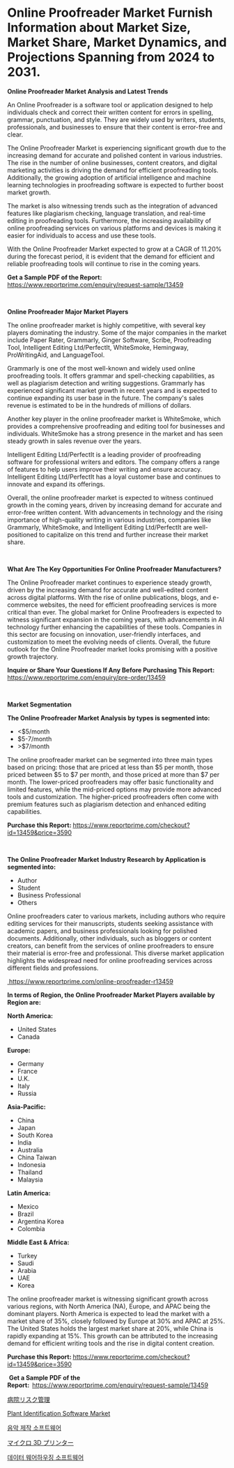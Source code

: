 <p><h1>Online Proofreader Market Furnish Information about Market Size, Market Share, Market Dynamics, and Projections Spanning from 2024 to 2031.</h1></p><p><strong>Online Proofreader Market Analysis and Latest Trends</strong></p>
<p><p>An Online Proofreader is a software tool or application designed to help individuals check and correct their written content for errors in spelling, grammar, punctuation, and style. They are widely used by writers, students, professionals, and businesses to ensure that their content is error-free and clear.</p><p>The Online Proofreader Market is experiencing significant growth due to the increasing demand for accurate and polished content in various industries. The rise in the number of online businesses, content creators, and digital marketing activities is driving the demand for efficient proofreading tools. Additionally, the growing adoption of artificial intelligence and machine learning technologies in proofreading software is expected to further boost market growth.</p><p>The market is also witnessing trends such as the integration of advanced features like plagiarism checking, language translation, and real-time editing in proofreading tools. Furthermore, the increasing availability of online proofreading services on various platforms and devices is making it easier for individuals to access and use these tools.</p><p>With the Online Proofreader Market expected to grow at a CAGR of 11.20% during the forecast period, it is evident that the demand for efficient and reliable proofreading tools will continue to rise in the coming years.</p></p>
<p><strong>Get a Sample PDF of the Report:&nbsp;</strong> <a href="https://www.reportprime.com/enquiry/request-sample/13459">https://www.reportprime.com/enquiry/request-sample/13459</a></p>
<p>&nbsp;</p>
<p><strong>Online Proofreader Major Market Players</strong></p>
<p><p>The online proofreader market is highly competitive, with several key players dominating the industry. Some of the major companies in the market include Paper Rater, Grammarly, Ginger Software, Scribe, Proofreading Tool, Intelligent Editing Ltd/PerfectIt, WhiteSmoke, Hemingway, ProWritingAid, and LanguageTool.</p><p>Grammarly is one of the most well-known and widely used online proofreading tools. It offers grammar and spell-checking capabilities, as well as plagiarism detection and writing suggestions. Grammarly has experienced significant market growth in recent years and is expected to continue expanding its user base in the future. The company's sales revenue is estimated to be in the hundreds of millions of dollars.</p><p>Another key player in the online proofreader market is WhiteSmoke, which provides a comprehensive proofreading and editing tool for businesses and individuals. WhiteSmoke has a strong presence in the market and has seen steady growth in sales revenue over the years.</p><p>Intelligent Editing Ltd/PerfectIt is a leading provider of proofreading software for professional writers and editors. The company offers a range of features to help users improve their writing and ensure accuracy. Intelligent Editing Ltd/PerfectIt has a loyal customer base and continues to innovate and expand its offerings.</p><p>Overall, the online proofreader market is expected to witness continued growth in the coming years, driven by increasing demand for accurate and error-free written content. With advancements in technology and the rising importance of high-quality writing in various industries, companies like Grammarly, WhiteSmoke, and Intelligent Editing Ltd/PerfectIt are well-positioned to capitalize on this trend and further increase their market share.</p></p>
<p>&nbsp;</p>
<p><strong>What Are The Key Opportunities For Online Proofreader Manufacturers?</strong></p>
<p><p>The Online Proofreader market continues to experience steady growth, driven by the increasing demand for accurate and well-edited content across digital platforms. With the rise of online publications, blogs, and e-commerce websites, the need for efficient proofreading services is more critical than ever. The global market for Online Proofreaders is expected to witness significant expansion in the coming years, with advancements in AI technology further enhancing the capabilities of these tools. Companies in this sector are focusing on innovation, user-friendly interfaces, and customization to meet the evolving needs of clients. Overall, the future outlook for the Online Proofreader market looks promising with a positive growth trajectory.</p></p>
<p><strong>Inquire or Share Your Questions If Any Before Purchasing This Report:</strong> <a href="https://www.reportprime.com/enquiry/pre-order/13459">https://www.reportprime.com/enquiry/pre-order/13459</a></p>
<p>&nbsp;</p>
<p><strong>Market Segmentation</strong></p>
<p><strong>The Online Proofreader Market Analysis by types is segmented into:</strong></p>
<p><ul><li><$5/month</li><li>$5-7/month</li><li>>$7/month</li></ul></p>
<p><p>The online proofreader market can be segmented into three main types based on pricing: those that are priced at less than $5 per month, those priced between $5 to $7 per month, and those priced at more than $7 per month. The lower-priced proofreaders may offer basic functionality and limited features, while the mid-priced options may provide more advanced tools and customization. The higher-priced proofreaders often come with premium features such as plagiarism detection and enhanced editing capabilities.</p></p>
<p><strong>Purchase this Report:&nbsp;</strong><a href="https://www.reportprime.com/checkout?id=13459&price=3590">https://www.reportprime.com/checkout?id=13459&price=3590</a></p>
<p>&nbsp;</p>
<p><strong>The Online Proofreader Market Industry Research by Application is segmented into:</strong></p>
<p><ul><li>Author</li><li>Student</li><li>Business Professional</li><li>Others</li></ul></p>
<p><p>Online proofreaders cater to various markets, including authors who require editing services for their manuscripts, students seeking assistance with academic papers, and business professionals looking for polished documents. Additionally, other individuals, such as bloggers or content creators, can benefit from the services of online proofreaders to ensure their material is error-free and professional. This diverse market application highlights the widespread need for online proofreading services across different fields and professions.</p></p>
<p><a href="https://www.reportprime.com/online-proofreader-r13459">&nbsp;https://www.reportprime.com/online-proofreader-r13459</a></p>
<p><strong>In terms of Region, the Online Proofreader Market Players available by Region are:</strong></p>
<p>
    <p> <strong> North America: </strong>
        <ul>
            <li>United States</li>
            <li>Canada</li>
        </ul>
        </p> 
    <p> <strong> Europe: </strong>
        <ul>
            <li>Germany</li>
            <li>France</li>
            <li>U.K.</li>
            <li>Italy</li>
            <li>Russia</li>
        </ul>
        </p> 
    <p> <strong> Asia-Pacific: </strong>
        <ul>
            <li>China</li>
            <li>Japan</li>
            <li>South Korea</li>
            <li>India</li>
            <li>Australia</li>
            <li>China Taiwan</li>
            <li>Indonesia</li>
            <li>Thailand</li>
            <li>Malaysia</li>
        </ul>
        </p> 
    <p> <strong> Latin America: </strong>
        <ul>
            <li>Mexico</li>
            <li>Brazil</li>
            <li>Argentina Korea</li>
            <li>Colombia</li>
        </ul>
        </p> 
    <p> <strong> Middle East & Africa: </strong>
        <ul>
            <li>Turkey</li>
            <li>Saudi</li>
            <li>Arabia</li>
            <li>UAE</li>
            <li>Korea</li>
        </ul>
    </p>
    </p>
<p><p>The online proofreader market is witnessing significant growth across various regions, with North America (NA), Europe, and APAC being the dominant players. North America is expected to lead the market with a market share of 35%, closely followed by Europe at 30% and APAC at 25%. The United States holds the largest market share at 20%, while China is rapidly expanding at 15%. This growth can be attributed to the increasing demand for efficient writing tools and the rise in digital content creation.</p></p>
<p><strong>Purchase this Report: </strong><a href="https://www.reportprime.com/checkout?id=13459&price=3590">https://www.reportprime.com/checkout?id=13459&price=3590</a></p>
<p>&nbsp;<strong>Get a Sample PDF of the Report:&nbsp;&nbsp;</strong><a href="https://www.reportprime.com/enquiry/request-sample/13459">https://www.reportprime.com/enquiry/request-sample/13459</a></p>
<p><strong></strong></p>
<p><p><a href="https://medium.com/@amandasantosxavier51/%E7%97%85%E9%99%A2%E3%83%AA%E3%82%B9%E3%82%AF%E7%AE%A1%E7%90%86%E5%B8%82%E5%A0%B4-%E7%AB%B6%E4%BA%89%E5%88%86%E6%9E%90-%E5%B8%82%E5%A0%B4%E3%81%AE%E3%83%88%E3%83%AC%E3%83%B3%E3%83%89-2031%E5%B9%B4%E3%81%BE%E3%81%A7%E3%81%AE%E4%BA%88%E6%B8%AC-b7c85199748f">病院リスク管理</a></p><p><a href="https://github.com/LibbySpencer2018/Market-Research-Report-List-1/blob/main/plant-identification-software-market.md">Plant Identification Software Market</a></p><p><a href="https://medium.com/@fly879567/%EC%9D%8C%EC%95%85-%EC%B0%BD%EC%9E%91-%EC%86%8C%ED%94%84%ED%8A%B8%EC%9B%A8%EC%96%B4-%EC%8B%9C%EC%9E%A5-%EC%A7%80%ED%91%9C-%ED%95%B4%EB%8F%85-%EC%8B%9C%EC%9E%A5-%EC%A0%90%EC%9C%A0%EC%9C%A8-%ED%8A%B8%EB%A0%8C%EB%93%9C-%EB%B0%8F-%EC%84%B1%EC%9E%A5-%ED%8C%A8%ED%84%B4-578e7e033454">음악 제작 소프트웨어</a></p><p><a href="https://medium.com/@ebbkautzer/%E3%83%9E%E3%82%A4%E3%82%AF%E3%83%AD3d%E3%83%97%E3%83%AA%E3%83%B3%E3%82%BF%E3%83%BC%E5%B8%82%E5%A0%B4-%E3%82%BF%E3%82%A4%E3%83%97-%E3%82%A2%E3%83%97%E3%83%AA%E3%82%B1%E3%83%BC%E3%82%B7%E3%83%A7%E3%83%B3-%E5%9C%B0%E7%90%86%E3%81%AB%E3%82%88%E3%82%8B%E5%8C%85%E6%8B%AC%E7%9A%84%E3%81%AA%E8%A9%95%E4%BE%A1-7ba8919733de">マイクロ 3D プリンター</a></p><p><a href="https://medium.com/@dellkoepp03/%EB%8D%B0%EC%9D%B4%ED%84%B0-%EC%9B%A8%EC%96%B4%ED%95%98%EC%9A%B0%EC%A7%95-%EC%86%8C%ED%94%84%ED%8A%B8%EC%9B%A8%EC%96%B4-%EC%8B%9C%EC%9E%A5-%ED%86%B5%EC%B0%B0-%EC%8B%9C%EC%9E%A5-%EB%8F%99%ED%96%A5-%EC%84%B1%EC%9E%A5-2024%EB%85%84%EB%B6%80%ED%84%B0-2031%EB%85%84%EA%B9%8C%EC%A7%80-%EC%98%88%EC%B8%A1-df7f99dfe51d">데이터 웨어하우징 소프트웨어</a></p></p>